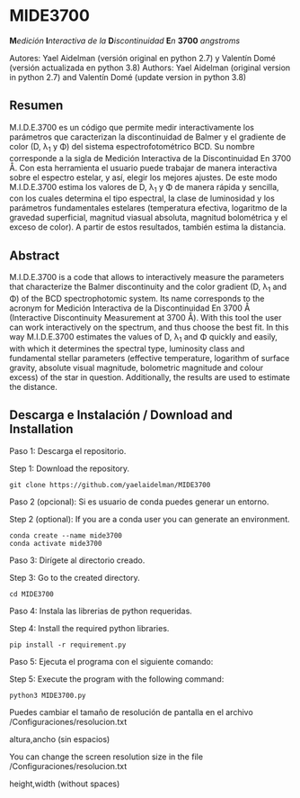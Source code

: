 # MIDE3700

**M***edición* **I***nteractiva de la* **D***iscontinuidad* **E***n* **3700** *angstroms*

Autores: Yael Aidelman (versión original en python 2.7) y Valentín Domé (versión actualizada en python 3.8)
Authors: Yael Aidelman (original version in python 2.7) and Valentín Domé (update version in python 3.8)

## Resumen
M.I.D.E.3700 es un código que permite medir interactivamente los parámetros que caracterizan la discontinuidad de Balmer y el gradiente de color (D, &lambda;<sub>1</sub> y &Phi;) del sistema espectrofotométrico BCD. Su nombre corresponde a la sigla de Medición Interactiva de la Discontinuidad En 3700 &#8491;.
Con esta herramienta el usuario puede trabajar de manera interactiva sobre el espectro estelar, y ası́, elegir los mejores ajustes. De este modo M.I.D.E.3700 estima los valores de D, &lambda;<sub>1</sub> y &Phi; de manera rápida y sencilla, con los cuales determina el tipo espectral, la clase de luminosidad y los parámetros fundamentales estelares (temperatura efectiva, logaritmo de la gravedad superficial, magnitud viasual absoluta, magnitud bolométrica y el exceso de color). A partir de estos resultados, también estima la distancia. 

## Abstract
M.I.D.E.3700 is a code that allows to interactively measure the parameters that characterize the Balmer discontinuity and the color gradient (D, &lambda;<sub>1</sub> and &Phi;) of the BCD spectrophotomic system. Its name corresponds to the acronym for Medición Interactiva de la Discontinuidad En 3700 &#8491; (Interactive Discontinuity Measurement at 3700 &#8491;). With this tool the user can work interactively on the spectrum, and thus choose the best fit. In this way M.I.D.E.3700 estimates the values of D, &lambda;<sub>1</sub> and &Phi; quickly and easily, with which it determines the spectral type, luminosity class and fundamental stellar parameters (effective temperature, logarithm of surface gravity, absolute visual magnitude, bolometric magnitude and colour excess) of the star in question. Additionally, the results are used to estimate the distance.


## Descarga e Instalación / Download and Installation

Paso 1: Descarga el repositorio.

Step 1: Download the repository.

```
git clone https://github.com/yaelaidelman/MIDE3700
```

Paso 2 (opcional): Si es usuario de conda puedes generar un entorno.

Step 2 (optional): If you are a conda user you can generate an environment.

```
conda create --name mide3700
conda activate mide3700
```

Paso 3: Dirígete al directorio creado.

Step 3: Go to the created directory.

```
cd MIDE3700
```

Paso 4: Instala las librerias de python requeridas.

Step 4: Install the required python libraries.

```
pip install -r requirement.py
```

Paso 5: Ejecuta el programa con el siguiente comando:

Step 5: Execute the program with the following command:

```
python3 MIDE3700.py
```

Puedes cambiar el tamaño de resolución de pantalla en el archivo /Configuraciones/resolucion.txt

altura,ancho (sin espacios)

You can change the screen resolution size in the file /Configuraciones/resolucion.txt

height,width (without spaces)
